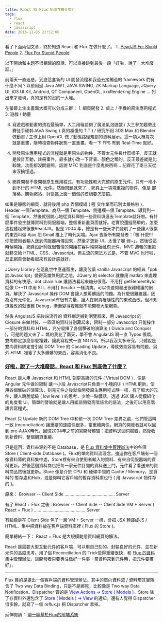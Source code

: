 ```yaml
---
title: React 和 Flux 到底在做什麼?
tags:
  - flux
  - react
  - javascript
date: 2015-11-05 23:52:00
---
```


看了下面兩個文章，終於知道 React 和 Flux 在做什麼了。
<span style="font-family: &quot;helvetica neue&quot; , &quot;arial&quot; , &quot;helvetica&quot; , sans-serif;">1.&nbsp;[ReactJS For Stupid People](http://blog.andrewray.me/reactjs-for-stupid-people/)</span>
2.&nbsp;[Flux For Stupid People](http://blog.andrewray.me/flux-for-stupid-people/)

以下開始和主題不很相關的廢話，可以直接跳到最後一段「好啦，說了一大堆廢話。」

前兩天一直迷惑，到底這套新的 UI 開發流程和我過去接觸過的 framework 們有什麼不同？以前用過 Java AWT, JAVA SWING, ZK Markup Language, JQuery UI, iOS UI Kit, Android, QT Component, OpenGL, xxxRendering Engine ... 列出來才發現，真的是有的沒的一大堆。

在螢幕上生出畫面大概可以分成三群：
1\. 網頁開發
2\. 桌上 / 手機的原生應用程式
3\. 遊戲 / 動畫

3) 寫遊戲和動畫的流程最簡單，大二用組語刻了魔法氣泡遊戲 / 大三參加趨勢比賽徒手硬幹JAVA Swing ( 真的超慢的 T.T ) / 研究所用 3DS Max 和 Blender 做動畫 / 工作上用 OpenGL 做了動態路徑規劃的資料展示。這一類大概每次就是重畫，隨時檢查物件狀態一直重畫。看一下 FPS 有到 Real-Time 就好。

2) 開發原生應用程式的流程就是用原生的物件，不管太元件長什麼樣子，反正就是設計互動，註冊事件，最多就小改一下背景、顏色之類的。反正最差就是比較醜，功能都沒問題啊。話說 MFC 到底是什麼鬼東西啊... 記得花了兩三天從來沒搞懂過。

1) 網頁開發不像開發原生應用程式，有功能性較大完整的原生元件。只有一堆小到不行的 HTML 元件。然後問題就來了... 網頁上一塊塊重複的物件，像是 部落格、購物網站、討論區上面一個個的模組要怎麼搞。

如果是靜態的網頁，就背後用 php 弄個模組 ( 喔 交作業而已別太嚴格啦 )，Header 一個Template、商品一個 Template、側邊欄一個 Template、導覽列一個 Template，然後就很開心地從資料庫抓一些資料填進去Template就好啦。有什麼事件發生就傳資料到伺服器端，整個重新畫頁面就好。老實說還挺簡單的，怎麼流程聽起來很像ReactJS。但是 2004 年，總是有一些天才們發明了一些讓人很累的東西叫做 Ajax 把 Gmail 推上了時代尖端。Ajax 告訴所有開發者：「喔 什麼!!! 你把使用者輸入送到伺服器再傳回來，然後才更新 UI，太慢了喔 弱~」。然後從這時候開始，網頁設計師就很苦情的開始在客戶端開始亂刻元件，MVC 邏輯的重擔就移交給 HTML、CSS、Javascript。但主流的開法方式是，不管 MVC 也行啦，反正網頁會動看起來有設計感就好。

JQuery Library 在這亂世中應運而生，讓我苦讀 vanilla Javascript 的經典「ppk談Javascript」變得英雄無用武之地，JQuery 的 selector 就像用 matlab 來處理資料的有快感、dot chain rule 讓語法看起來糖分很高、不用打 getElementById 就像 C++11 中用 STL 不用打 Iterator 一樣清爽。可以快速開發出很難維護的網頁。解決了 Javascript 操作 DOM 會讓人想罵髒話的問題。為什麼很難維護，因為沒有元件化，Javascript有很有力量，讓人在網頁裡隨性的的東改西改，但不知道誰改的就很難 Debug，漸漸變得複雜就不能開發大型網頁。

然後 AngularJS 把後端流行的 資料綁定搬到瀏覽器來，用 Javascript 的 Closure 來做封裝、一區區的資料分別藏起來，限制一部分 Javascript 只能操作 一部分的資料和 HTML，充分發揮了各個擊破的演算法 ( Divide and Conquer )，可是問題又來了... 媽的我花了兩天，學不會 AngularJS 啊一直 Typos 很煩，雙向綁定怎麼那麼複雜，讓我寫程式一直 NG NG。所以我沒太多研究，只聽說是雙向資料綁定會引起 DOM Tree 的 Cacading Update，導致效能容易有問題。另外 HTML 裡塞了太多髒髒的東西，容易消化不良。

### **<u>好啦，說了一大堆廢話，React 和 Flux 到底做了什麼？</u>**
React 讓人用 Javascript 和 HTML 刻更高級的元件 ( Virtual DOM )，像是 Angular 元件做的限制 讓一小段 Javascript只負責一小塊的UI / HTML更新，使用各個擊破的演算法，刻完元件之後就像開發原生應用程式時一樣，有了較大的元件，讓人跳脫低級 ( low level ) 的思考，少說一點髒話，透過 JSX 讓人從模組化的角度看 UI。簡單的譬喻就是讓人用組語開發高階語言的語法，之後可以用高階語言寫程式。

React 只 Update 新的 DOM Tree 中和前一次 DOM Tree 差異之處，他們管這叫 一致 (reconciliation) 讓重繪的速度快很多，當重繪夠快，網頁的開發者就可以回到 pre-AJAX時代，回憶2004年之前的寫開發體驗：把資料送回伺服器，然後收到新資料，整個網頁重繪。

只是這回，資料來源的不是 Database，是 <u>Flux 資料集中管理辦法</u>中的各個 Store ( Client-side Database )。Flux的單向資料流理念，強迫你在客戶端有一個像資料庫的資料集中處，Store裡有來自使用者輸入的資料、有來自伺服器端的資料更新。然後這個資料商店把每一家元件訂閱的資料送上門，元件看了看送來的資料商品然後就更新。Store 像是介於 CPU 和 硬碟中間的 Cache / Memory，是資料的 暫存處和Hub，或是你叫它客戶端的暫存資料庫也行 ( 用 Javascript 物件存的 )。

原來：
Browser -- Client Side ......................................... Server

有了 React + Flux 之後 :
Browser -- Client Side -- Client Side VM + Server ( React + Flux ) .......................................... Server

有點像是在 Client Side 包了一層 VM + Server 一樣，會把 JSX 轉譯成JS / HTML、集中把資料放在客戶端資料庫裡 ( Flux 的 Store )。

簡單總結一下：
React + Flux 是大規模動態資料網頁的解法。

React 讓需要大型互動元件的客戶端，可以用自己刻的、封裝良好的元件，並在新元件的高度思考。用了個 Reconciliation 的 Trick使得重繪很快，和 <u>Flux 的資料集中管理辦法</u>，讓開發者只要專注做好一件事「當資料來到元件時，把元件要畫好」。

---
Flux 目的是提出一個客戶端的資料管理辦法。其中的單向資料流 / 資料環其實隱含了 Two way Data Binding，只是不是綁死，比較像是 Two way Data Notification。Dispatcher 管的是 <span style="color: blue;">View Actions -&gt; Store ( Models )</span>。Store 除了存資料外還包含了 <span style="color: blue;">Store ( Models ) -&gt; View&nbsp;</span>的通知。還有人覺得 Dispatcher 很多餘，就寫了一個 reflux.js 把 Dispatcher 拿掉。

延伸閱讀：
[聊一聊基於Flux的前端系統](http://bbs.react-china.org/t/flux/615)
